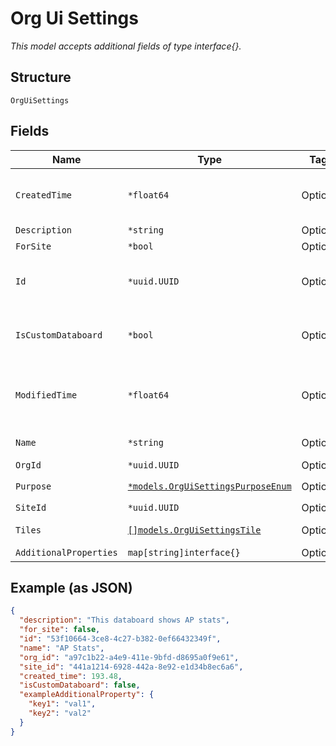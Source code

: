 
# Org Ui Settings

*This model accepts additional fields of type interface{}.*

## Structure

`OrgUiSettings`

## Fields

| Name | Type | Tags | Description |
|  --- | --- | --- | --- |
| `CreatedTime` | `*float64` | Optional | When the object has been created, in epoch |
| `Description` | `*string` | Optional | - |
| `ForSite` | `*bool` | Optional | - |
| `Id` | `*uuid.UUID` | Optional | Unique ID of the object instance in the Mist Organization |
| `IsCustomDataboard` | `*bool` | Optional | Whether this is a custom databoard or not |
| `ModifiedTime` | `*float64` | Optional | When the object has been modified for the last time, in epoch |
| `Name` | `*string` | Optional | Name of the databoard |
| `OrgId` | `*uuid.UUID` | Optional | - |
| `Purpose` | [`*models.OrgUiSettingsPurposeEnum`](../../doc/models/org-ui-settings-purpose-enum.md) | Optional | enum: `marvisdashboard` |
| `SiteId` | `*uuid.UUID` | Optional | - |
| `Tiles` | [`[]models.OrgUiSettingsTile`](../../doc/models/org-ui-settings-tile.md) | Optional | List of tiles in the databoard |
| `AdditionalProperties` | `map[string]interface{}` | Optional | - |

## Example (as JSON)

```json
{
  "description": "This databoard shows AP stats",
  "for_site": false,
  "id": "53f10664-3ce8-4c27-b382-0ef66432349f",
  "name": "AP Stats",
  "org_id": "a97c1b22-a4e9-411e-9bfd-d8695a0f9e61",
  "site_id": "441a1214-6928-442a-8e92-e1d34b8ec6a6",
  "created_time": 193.48,
  "isCustomDataboard": false,
  "exampleAdditionalProperty": {
    "key1": "val1",
    "key2": "val2"
  }
}
```

